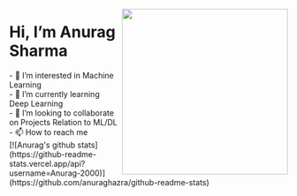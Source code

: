 <p><a target="_blank" rel="noopener noreferrer" href="https://octodex.github.com/images/Fintechtocat.png"><img align="right" src="https://octodex.github.com/images/Fintechtocat.png" height = '300'></a></p>

<h1> Hi, I’m Anurag Sharma </h1>
- 👀 I’m interested in Machine Learning<br>
- 🌱 I’m currently learning Deep Learning<br>
- 💞️ I’m looking to collaborate on Projects Relation to ML/DL<br>
- 📫 How to reach me <br>
[![Anurag's github stats](https://github-readme-stats.vercel.app/api?username=Anurag-2000)](https://github.com/anuraghazra/github-readme-stats)

<!---
Anurag-2000/Anurag-2000 is a ✨ special ✨ repository because its `README.md` (this file) appears on your GitHub profile.
You can click the Preview link to take a look at your changes.
--->
